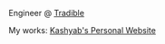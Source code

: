 Engineer @ [Tradible](https://tradible.io)

My works: [Kashyab's Personal Website](https://kashyab.vercel.app?medium=github-bio)


